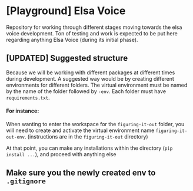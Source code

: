 # [Playground] Elsa Voice
Repository for working through different stages moving towards the elsa voice development. 
Ton of testing and work is expected to be put here regarding anything Elsa Voice (during its initial phase).

## [UPDATED] Suggested structure

Because we will be working with different packages at different times during development. A suggested way would be by creating different environments
for different folders. The virtual environment must be named by the name of the folder followed by `-env`. Each folder must have `requirements.txt`.  

#### For instance:

When wanting to enter the workspace for the `figuring-it-out` folder, you will need to create and activate the virtual environment name `figuring-it-out-env`. (instructions are in the `figuring-it-out` directory)

At that point, you can make any installations within the directory (`pip install ...`), and proceed with anything else

## Make sure you the newly created env to `.gitignore`
